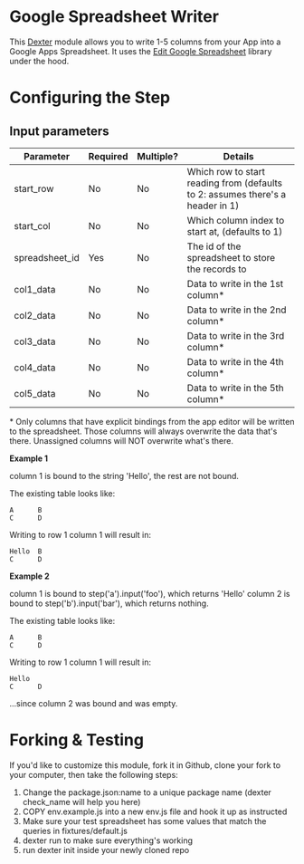# Google Spreadsheet Writer 

This [Dexter](https://rundexter.com) module allows you to write 1-5 
columns from your App into a Google Apps Spreadsheet.  It uses the 
[Edit Google Spreadsheet](https://github.com/jpillora/node-edit-google-spreadsheet) 
library under the hood.

# Configuring the Step

## Input parameters

Parameter|Required|Multiple?|Details
---------|--------|---------|-------
start_row | No | No | Which row to start reading from (defaults to 2: assumes there's a header in 1)
start_col | No | No | Which column index to start at, (defaults to 1)
spreadsheet_id | Yes | No | The id of the spreadsheet to store the records to
col1_data | No | No | Data to write in the 1st column* 
col2_data | No | No | Data to write in the 2nd column*
col3_data | No | No | Data to write in the 3rd column*
col4_data | No | No | Data to write in the 4th column*
col5_data | No | No | Data to write in the 5th column*

\* Only columns that have explicit bindings from the app editor will be
written to the spreadsheet.  Those columns will always overwrite the data
that's there.  Unassigned columns will NOT overwrite what's there.

**Example 1**

column 1 is bound to the string 'Hello', the rest are not bound.

The existing table looks like:

    A      B
    C      D

Writing to row 1 column 1 will result in:

    Hello  B
    C      D

**Example 2**

column 1 is bound to step('a').input('foo'), which returns 'Hello'
column 2 is bound to step('b').input('bar'), which returns nothing.

The existing table looks like:

    A      B
    C      D

Writing to row 1 column 1 will result in:

    Hello  
    C      D

...since column 2 was bound and was empty.

# Forking &amp; Testing
If you'd like to customize this module, fork it in Github, clone your
fork to your computer, then take the following steps:

1. Change the package.json:name to a unique package name (dexter check_name will help you here)
1. COPY env.example.js into a new env.js file and hook it up as instructed
1. Make sure your test spreadsheet has some values that match the queries in fixtures/default.js
1. dexter run to make sure everything's working
1. run dexter init inside your newly cloned repo

